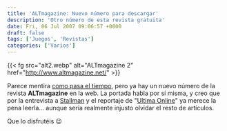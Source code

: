 ```yaml
---
title: 'ALTmagazine: Nuevo número para descargar'
description: 'Otro número de esta revista gratuita'
date: Fri, 06 Jul 2007 09:06:57 +0000
draft: false
tags: ['Juegos', 'Revistas']
categories: ['Varios']
---
```


{{< fg src="alt2.webp" alt="ALTmagazine 2" href="http://www.altmagazine.net/" >}}

Parece mentira [como pasa el tiempo](/altmagazine-una-nueva-revista/), pero ya hay un nuevo número de la revista **ALTmagazine** en la web. La portada habla por sí misma, y creo que por la entrevista a [Stallman](http://es.wikipedia.org/wiki/Richard_Stallman) y el reportaje de "[Ultima Online](http://es.wikipedia.org/wiki/Ultima_Online)" ya merece la pena leerla... aunque sería realmente injusto olvidar el resto de artículos.

Que lo disfrutéis :wink: